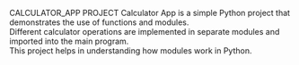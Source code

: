 CALCULATOR_APP PROJECT
Calculator App is a simple Python project that demonstrates the use of functions and modules.  
Different calculator operations are implemented in separate modules and imported into the main program.  
This project helps in understanding how modules work in Python.  
